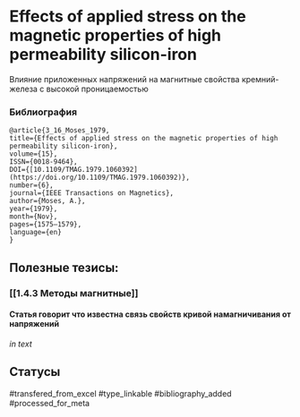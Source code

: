 # Effects of applied stress on the magnetic properties of high permeability silicon-iron

Влияние приложенных напряжений на магнитные свойства кремний-железа с высокой проницаемостью

### Библиография
```
@article{3_16_Moses_1979,
title={Effects of applied stress on the magnetic properties of high permeability silicon-iron},
volume={15},
ISSN={0018-9464},
DOI={[10.1109/TMAG.1979.1060392](https://doi.org/10.1109/TMAG.1979.1060392)},
number={6},
journal={IEEE Transactions on Magnetics},
author={Moses, A.},
year={1979},
month={Nov},
pages={1575–1579},
language={en}
}
```

## Полезные тезисы:
### [[1.4.3 Методы магнитные]]
#### Статья говорит что известна связь свойств кривой намагничивания от напряжений 
_in text_

## Статусы
#transfered_from_excel 
#type_linkable
#bibliography_added
#processed_for_meta
